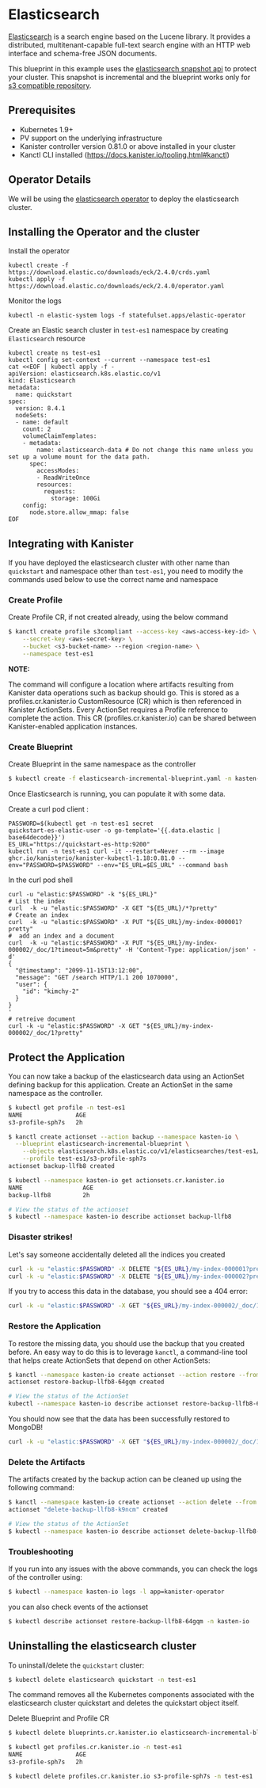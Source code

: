 # Elasticsearch

[Elasticsearch](https://www.elastic.co/) is a search engine based 
on the Lucene library. It provides a distributed, multitenant-capable full-text
 search engine with an HTTP web interface and schema-free JSON documents.

This blueprint in this example uses the 
[elasticsearch snapshot api](https://www.elastic.co/guide/en/elasticsearch/reference/current/snapshot-restore.html) 
to protect your cluster. This snapshot is incremental and the blueprint works 
only for 
[s3 compatible repository](https://www.elastic.co/guide/en/elasticsearch/reference/current/repository-s3.html).

## Prerequisites

* Kubernetes 1.9+
* PV support on the underlying infrastructure
* Kanister controller version 0.81.0 or above installed in your cluster
* Kanctl CLI installed (https://docs.kanister.io/tooling.html#kanctl)

## Operator Details

We will be using the 
[elasticsearch operator](https://www.elastic.co/guide/en/cloud-on-k8s/current/index.html) 
to deploy the elasticsearch cluster.

## Installing the Operator and the cluster

Install the operator
```
kubectl create -f https://download.elastic.co/downloads/eck/2.4.0/crds.yaml
kubectl apply -f https://download.elastic.co/downloads/eck/2.4.0/operator.yaml
```

Monitor the logs 
```
kubectl -n elastic-system logs -f statefulset.apps/elastic-operator
```

Create an Elastic search cluster in `test-es1` namespace by creating `Elasticsearch` resource
```
kubectl create ns test-es1
kubectl config set-context --current --namespace test-es1
cat <<EOF | kubectl apply -f -
apiVersion: elasticsearch.k8s.elastic.co/v1
kind: Elasticsearch
metadata:
  name: quickstart
spec:
  version: 8.4.1
  nodeSets:
  - name: default
    count: 2     
    volumeClaimTemplates:
    - metadata:
        name: elasticsearch-data # Do not change this name unless you set up a volume mount for the data path.
      spec:
        accessModes:
        - ReadWriteOnce
        resources:
          requests:
            storage: 100Gi  
    config:
      node.store.allow_mmap: false
EOF
```

## Integrating with Kanister

If you have deployed the elasticsearch cluster with other name 
than `quickstart` and namespace other than `test-es1`, you need
to modify the commands used below to use the correct name and namespace

### Create Profile

Create Profile CR, if not created already, using the below command

```bash
$ kanctl create profile s3compliant --access-key <aws-access-key-id> \
	--secret-key <aws-secret-key> \
	--bucket <s3-bucket-name> --region <region-name> \
	--namespace test-es1
```

**NOTE:**

The command will configure a location where artifacts 
resulting from Kanister data operations such as backup 
should go. This is stored as a profiles.cr.kanister.io 
CustomResource (CR) which is then referenced in Kanister 
ActionSets. Every ActionSet requires a Profile reference
to complete the action. This CR (profiles.cr.kanister.io) 
can be shared between Kanister-enabled application instances.


### Create Blueprint
Create Blueprint in the same namespace as the controller

```bash
$ kubectl create -f elasticsearch-incremental-blueprint.yaml -n kasten-io
```

Once Elasticsearch is running, you can populate it with some data. 

Create a curl pod client : 
```
PASSWORD=$(kubectl get -n test-es1 secret 
quickstart-es-elastic-user -o go-template='{{.data.elastic | base64decode}}')
ES_URL="https://quickstart-es-http:9200"
kubectl run -n test-es1 curl -it --restart=Never --rm --image ghcr.io/kanisterio/kanister-kubectl-1.18:0.81.0 --env="PASSWORD=$PASSWORD" --env="ES_URL=$ES_URL" --command bash 
```

In the curl pod shell
```
curl -u "elastic:$PASSWORD" -k "${ES_URL}"
# List the index 
curl  -k -u "elastic:$PASSWORD" -X GET "${ES_URL}/*?pretty"
# Create an index 
curl  -k -u "elastic:$PASSWORD" -X PUT "${ES_URL}/my-index-000001?pretty"
#  add an index and a document 
curl  -k -u "elastic:$PASSWORD" -X PUT "${ES_URL}/my-index-000002/_doc/1?timeout=5m&pretty" -H 'Content-Type: application/json' -d'
{
  "@timestamp": "2099-11-15T13:12:00",
  "message": "GET /search HTTP/1.1 200 1070000",
  "user": {
    "id": "kimchy-2"
  }
}
'
# retreive document 
curl -k -u "elastic:$PASSWORD" -X GET "${ES_URL}/my-index-000002/_doc/1?pretty"
```


## Protect the Application

You can now take a backup of the elasticsearch data 
using an ActionSet defining backup for this application. 
Create an ActionSet in the same namespace as the controller.

```bash
$ kubectl get profile -n test-es1
NAME               AGE
s3-profile-sph7s   2h

$ kanctl create actionset --action backup --namespace kasten-io \
  --blueprint elasticsearch-incremental-blueprint \
	--objects elasticsearch.k8s.elastic.co/v1/elasticsearches/test-es1/quickstart \
	--profile test-es1/s3-profile-sph7s
actionset backup-llfb8 created

$ kubectl --namespace kasten-io get actionsets.cr.kanister.io
NAME                 AGE
backup-llfb8         2h

# View the status of the actionset
$ kubectl --namespace kasten-io describe actionset backup-llfb8
```

### Disaster strikes!

Let's say someone accidentally deleted all the indices you created 
```bash
curl -k -u "elastic:$PASSWORD" -X DELETE "${ES_URL}/my-index-000001?pretty"
curl -k -u "elastic:$PASSWORD" -X DELETE "${ES_URL}/my-index-000002?pretty"
```

If you try to access this data in the database, you should see a 404 error:
```bash
curl -k -u "elastic:$PASSWORD" -X GET "${ES_URL}/my-index-000002/_doc/1?pretty"
```

### Restore the Application

To restore the missing data, you should use the backup that you 
created before. An easy way to do this is to leverage `kanctl`, 
a command-line tool that helps create ActionSets that depend 
on other ActionSets:


```bash
$ kanctl --namespace kasten-io create actionset --action restore --from "backup-llfb8"
actionset restore-backup-llfb8-64gqm created

# View the status of the ActionSet
kubectl --namespace kasten-io describe actionset restore-backup-llfb8-64gqm
```

You should now see that the data has been successfully restored to MongoDB!

```bash
curl -k -u "elastic:$PASSWORD" -X GET "${ES_URL}/my-index-000002/_doc/1?pretty"
```

### Delete the Artifacts

The artifacts created by the backup action can be cleaned up using the 
following command:

```bash
$ kanctl --namespace kasten-io create actionset --action delete --from "backup-llfb8"
actionset "delete-backup-llfb8-k9ncm" created

# View the status of the ActionSet
$ kubectl --namespace kasten-io describe actionset delete-backup-llfb8-k9ncm
```

### Troubleshooting

If you run into any issues with the above commands, you can check 
the logs of the controller using:

```bash
$ kubectl --namespace kasten-io logs -l app=kanister-operator
```

you can also check events of the actionset

```bash
$ kubectl describe actionset restore-backup-llfb8-64gqm -n kasten-io
```

## Uninstalling the elasticsearch cluster

To uninstall/delete the `quickstart` cluster:

```bash
$ kubectl delete elasticsearch quickstart -n test-es1
```

The command removes all the Kubernetes components associated
 with the elasticsearch cluster quickstart and deletes the 
 quickstart object itself.

Delete Blueprint and Profile CR

```bash
$ kubectl delete blueprints.cr.kanister.io elasticsearch-incremental-blueprint -n kasten-io

$ kubectl get profiles.cr.kanister.io -n test-es1
NAME               AGE
s3-profile-sph7s   2h

$ kubectl delete profiles.cr.kanister.io s3-profile-sph7s -n test-es1
```
